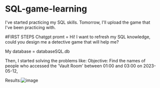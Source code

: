 # SQL-game-learning

I've started practicing my SQL skills. Tomorrow, I'll upload the game that I've been practicing with.

#FIRST STEPS
Chatgpt promt = Hi! I want to refresh my SQL knowledge, could you design me a detective game that will help me?

My database = databaseSQL.db

Then, I started solving the problems like:
  Objective: Find the names of people who accessed the 'Vault Room' between 01:00 and 03:00 on 2023-05-12,

  Results:![image](https://github.com/user-attachments/assets/77ee2fab-94e5-431e-9038-c0e894eefeb9)


